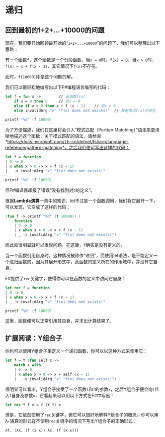 # 递归

## 回到最初的1+2+...+10000的问题
现在，我们要开始回顾最开始的“`1+2+...+10000`”的问题了，我们可以整理出以下思路：

有一个函数`f`，这个函数是一个分段函数，当`x = 0`时，`f(x) = 0`，当`x > 0`时，`f(x) = x + f(x - 1)`，其它情况下`f(x)`不存在。

此时，`f(10000)`即是这个问题的解。

我们可以很轻松地编写出以下F#编程语言编写的代码：

```fsharp
let f =	fun x ->        // 设函数f(x)
    if x = 0 then 0     // 若x = 0
    else if x > 0 then x + f (x - 1)    // 若x > 0
    else invalidArg "x" "f(x) does not exists!"  // 其他情况f(x)不存在
    
printf "%d" (f 10000)
```

为了方便描述，我们在这里将会引入“模式匹配（Partten Matching）”语法来更清晰地描述这个函数，关于模式匹配的语法，请参阅*https://docs.microsoft.com/zh-cn/dotnet/fsharp/language-reference/pattern-matching*，之后我们便可写出这样的代码：

```fsharp
let f = function
| 0 -> 0
| x when x > 0 -> x + f (x - 1)
| _ -> invalidArg "x" "f(x) does not exists!"

printf "%d" (f 10000)
```

但F#编译器却报了错误“没有找到对`f`的定义”。

根据**Lambda演算**一章中的知识，let不过是一个函数调用，我们将它展开一下，可以发现，它变成了这样的代码：

```fsharp
(fun f -> printf "%d" (f 10000)) (
    function
    | 0 -> 0
    | x when x > 0 -> x + f (x - 1)
    | _ -> invalidArg "x" "f(x) does not exists!")
```

而此处很明显就可以发现问题，在这里，`f`确实是没有定义的。

当一个函数引用自身时，这种情况被称作“递归”，而使用let语法，是不能定义一个递归函数的，因为其展开形式中，此函数的定义所在的作用域中，并没有它自身。

F#提供了`rec`关键字，使得你可以在函数的定义中访问它自身：

```fsharp
let rec f = function
| 0 -> 0
| x when x > 0 -> x + f (x - 1)
| _ -> invalidArg "x" "f(x) does not exists!"

printf "%d" (f 10000)
```

这里，函数便可以正常引用其自身，并求出计算结果了。

## 扩展阅读：Y组合子

你也可以使用Y组合子来定义一个递归函数，你可以以这种方式来使用它：

```fsharp
let f = Y (fun self x ->
	match x with
    | 0 -> 0
    | x when x > 0 -> x + self (x - 1)
    | _ -> invalidArg "x" "f(x) does not exists!")
```

很明显可以看出，Y组合子接受了一个函数`f`和`f`的参数`x`，之后Y组合子便会向`f`传入f自身及参数`x`，它看起来可以用以下方式在F#中写出：

```fsharp
let rec Y f x = f (Y f) x
```

但是，它依然使用了`rec`关键字，但它可以很好地解释Y组合子的概念，你可以用λ-演算的形式在不使用`rec`关键字的情况下写出Y组合子的正确形式：

```lambda
λf. (λx. (f (x x)) λx. (f (x x)))
```

